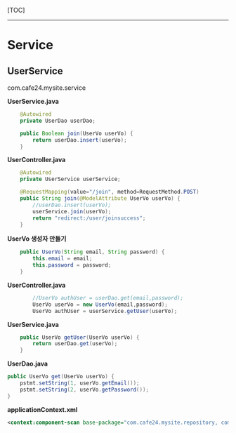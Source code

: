 [TOC]

---

# Service

## UserService

com.cafe24.mysite.service

**UserService.java**

```java
	@Autowired
	private UserDao userDao;

	public Boolean join(UserVo userVo) {
		return userDao.insert(userVo);
	}
```

**UserController.java**

```java
	@Autowired
	private UserService userService;

	@RequestMapping(value="/join", method=RequestMethod.POST)
	public String join(@ModelAttribute UserVo userVo) {
		//userDao.insert(userVo);
		userService.join(userVo);
		return "redirect:/user/joinsuccess";
	}
```

**UserVo 생성자 만들기**

```java
	public UserVo(String email, String password) {
		this.email = email;
		this.password = password;
	}
```

**UserController.java**

```java
		//UserVo authUser = userDao.get(email,password); 
		UserVo userVo = new UserVo(email,password);
		UserVo authUser = userService.getUser(userVo); 
```

**UserService.java**

```java
	public UserVo getUser(UserVo userVo) {
		return userDao.get(userVo); 
	}
```

**UserDao.java**

```java
public UserVo get(UserVo userVo) {			
    pstmt.setString(1, userVo.getEmail());
    pstmt.setString(2, userVo.getPassword());
}
```



**applicationContext.xml**

```xml
<context:component-scan base-package="com.cafe24.mysite.repository, com.cafe24.mysite.service">
```